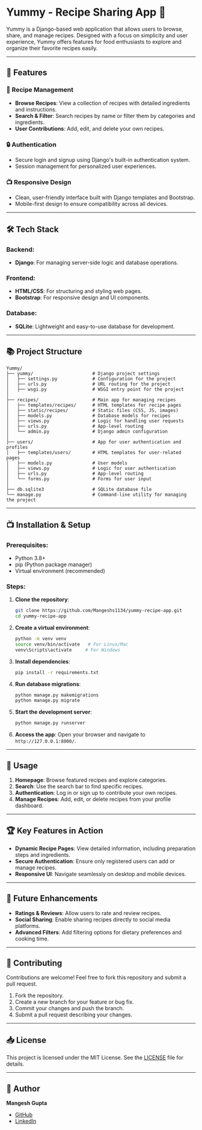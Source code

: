 # Yummy - Recipe Sharing App 🍲

Yummy is a Django-based web application that allows users to browse, share, and manage recipes. Designed with a focus on simplicity and user experience, Yummy offers features for food enthusiasts to explore and organize their favorite recipes easily.

---

## 🚀 Features

### 🍲 Recipe Management
- **Browse Recipes**: View a collection of recipes with detailed ingredients and instructions.
- **Search & Filter**: Search recipes by name or filter them by categories and ingredients.
- **User Contributions**: Add, edit, and delete your own recipes.

### 🔒 Authentication
- Secure login and signup using Django's built-in authentication system.
- Session management for personalized user experiences.

### 📺 Responsive Design
- Clean, user-friendly interface built with Django templates and Bootstrap.
- Mobile-first design to ensure compatibility across all devices.

---

## 🛠️ Tech Stack

### Backend:
- **Django**: For managing server-side logic and database operations.

### Frontend:
- **HTML/CSS**: For structuring and styling web pages.
- **Bootstrap**: For responsive design and UI components.

### Database:
- **SQLite**: Lightweight and easy-to-use database for development.

---

## 📚 Project Structure

```
Yummy/
├── yummy/                      # Django project settings
│   ├── settings.py             # Configuration for the project
│   ├── urls.py                 # URL routing for the project
│   ├── wsgi.py                 # WSGI entry point for the project
│
├── recipes/                    # Main app for managing recipes
│   ├── templates/recipes/      # HTML templates for recipe pages
│   ├── static/recipes/         # Static files (CSS, JS, images)
│   ├── models.py               # Database models for recipes
│   ├── views.py                # Logic for handling user requests
│   ├── urls.py                 # App-level routing
│   └── admin.py                # Django admin configuration
│
├── users/                      # App for user authentication and profiles
│   ├── templates/users/        # HTML templates for user-related pages
│   ├── models.py               # User models
│   ├── views.py                # Logic for user authentication
│   ├── urls.py                 # App-level routing
│   └── forms.py                # Forms for user input
│
├── db.sqlite3                  # SQLite database file
└── manage.py                   # Command-line utility for managing the project
```

---

## 📺 Installation & Setup

### Prerequisites:
- Python 3.8+
- pip (Python package manager)
- Virtual environment (recommended)

### Steps:

1. **Clone the repository**:
   ```bash
   git clone https://github.com/Mangeshs1134/yummy-recipe-app.git
   cd yummy-recipe-app
   ```

2. **Create a virtual environment**:
   ```bash
   python -m venv venv
   source venv/bin/activate   # For Linux/Mac
   venv\Scripts\activate     # For Windows
   ```

3. **Install dependencies**:
   ```bash
   pip install -r requirements.txt
   ```

4. **Run database migrations**:
   ```bash
   python manage.py makemigrations
   python manage.py migrate
   ```

5. **Start the development server**:
   ```bash
   python manage.py runserver
   ```

6. **Access the app**:
   Open your browser and navigate to `http://127.0.0.1:8000/`.

---

## 🔧 Usage

1. **Homepage**: Browse featured recipes and explore categories.
2. **Search**: Use the search bar to find specific recipes.
3. **Authentication**: Log in or sign up to contribute your own recipes.
4. **Manage Recipes**: Add, edit, or delete recipes from your profile dashboard.

---

## 🏆 Key Features in Action

- **Dynamic Recipe Pages**: View detailed information, including preparation steps and ingredients.
- **Secure Authentication**: Ensure only registered users can add or manage recipes.
- **Responsive UI**: Navigate seamlessly on desktop and mobile devices.

---

## 🔼 Future Enhancements

- **Ratings & Reviews**: Allow users to rate and review recipes.
- **Social Sharing**: Enable sharing recipes directly to social media platforms.
- **Advanced Filters**: Add filtering options for dietary preferences and cooking time.

---

## 🚀 Contributing

Contributions are welcome! Feel free to fork this repository and submit a pull request.

1. Fork the repository.
2. Create a new branch for your feature or bug fix.
3. Commit your changes and push the branch.
4. Submit a pull request describing your changes.

---

## 📥 License

This project is licensed under the MIT License. See the [LICENSE](LICENSE) file for details.

---

## 👤 Author

**Mangesh Gupta**  
- [GitHub](https://github.com/Mangeshs1134)  
- [LinkedIn](https://www.linkedin.com/in/mangesh-gupta-30b14b227/)

